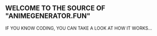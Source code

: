 ## WELCOME TO THE SOURCE OF "ANIMEGENERATOR.FUN"
IF YOU KNOW CODING, YOU CAN TAKE A LOOK AT HOW IT WORKS...
